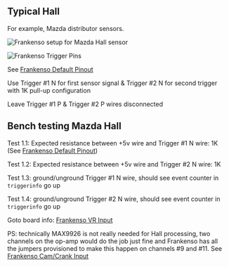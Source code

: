 ## Typical Hall

For example, Mazda distributor sensors.

![Frankenso setup for Mazda Hall sensor](Images/frankenso_set_for_Mazda_Hall.jpg)

![Frankenso Trigger Pins](Images/Frankenso_trigger_pins.png)

See [Frankenso Default Pinout](Hardware-Frankenso#default-pinout)

Use Trigger #1 N for first sensor signal & Trigger #2 N for second trigger with 1K pull-up configuration

Leave Trigger #1 P & Trigger #2 P wires disconnected

## Bench testing Mazda Hall
 
Test 1.1: Expected resistance between +5v wire and Trigger #1 N wire: 1K (See [Frankenso Default Pinout](Hardware-Frankenso#default-pinout))

Test 1.2: Expected resistance between +5v wire and Trigger #2 N wire: 1K

Test 1.3: ground/unground Trigger #1 N wire, should see event counter in `triggerinfo` go up

Test 1.4: ground/unground Trigger #2 N wire, should see event counter in `triggerinfo` go up

Goto board info: [Frankenso VR Input](Hardware-Frankenso#vr-input)



PS: technically MAX9926 is not really needed for Hall processing, two channels on the op-amp would do the job just fine and Frankenso has all the jumpers provisioned to make this happen on channels #9 and #11. See [Frankenso Cam/Crank Input](Hardware-Frankenso#camcrank-input)
